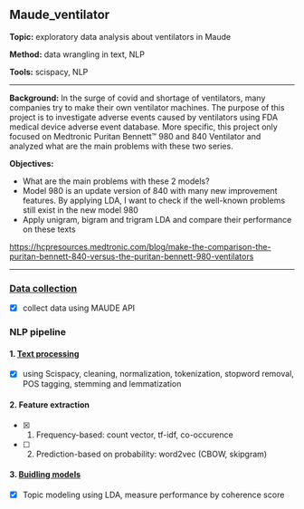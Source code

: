 ## Maude_ventilator

**Topic:** exploratory data analysis about ventilators in Maude

**Method:** data wrangling in text, NLP

**Tools:** scispacy, NLP
   
<hr />

**Background:** In the surge of covid and shortage of ventilators, many companies try to make their own ventilator machines. The purpose of this project is to investigate adverse events caused by ventilators using FDA medical device adverse event database. More specific, this project only focused on Medtronic Puritan Bennett™ 980 and 840 Ventilator and analyzed what are the main problems with these two series. 


**Objectives:** 
- What are the main problems with these 2 models? 
- Model 980 is an update version of 840 with many new improvement features. By applying LDA, I want to check if the well-known problems still exist in the new model 980
- Apply unigram, bigram and trigram LDA and compare their performance on these texts

https://hcpresources.medtronic.com/blog/make-the-comparison-the-puritan-bennett-840-versus-the-puritan-bennett-980-ventilators


<hr />

### [Data collection](https://github.com/ThanhNguyen93/maude_ventilator/tree/master/1_data_collection)
- [x] collect data using MAUDE API

### NLP pipeline
#### 1. [Text processing](https://github.com/ThanhNguyen93/maude_ventilator/tree/master/2_text_processing)
- [x] using Scispacy, cleaning, normalization, tokenization, stopword removal, POS tagging, stemming and lemmatization

#### 2. Feature extraction
- [x] 1. Frequency-based: count vector, tf-idf, co-occurence
- [ ] 2. Prediction-based on probability: word2vec (CBOW, skipgram)
  
#### 3. [Buidling models](https://github.com/ThanhNguyen93/maude_ventilator/tree/master/3_building_model)
- [x] Topic modeling using LDA, measure performance by coherence score
